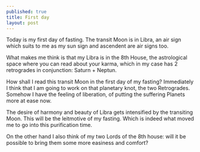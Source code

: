 ```yaml
---
published: true
title: First day
layout: post
---
```

Today is my first day of fasting. The transit Moon is in Libra, an air sign which suits to me as my sun sign and ascendent are air signs too.

What makes me think is that my Libra is in the 8th House, the astrological space where you can read about your karma, which in my case has 2 retrogrades in conjunction: Saturn + Neptun.

How shall I read this transit Moon in the first day of my fasting? 
Immediately I think that I am going to work on that planetary knot, the two Retrogrades. Somehow I have the feeling of liberation, of putting the suffering Planets more at ease now.

The desire of harmony and beauty of Libra gets intensified by the transiting Moon. This will be the leitmotive of my fasting. 
Which is indeed what moved me to go into this purification time.

On the other hand I also think of my two Lords of the 8th house: will it be possible to bring them some more easiness and comfort?